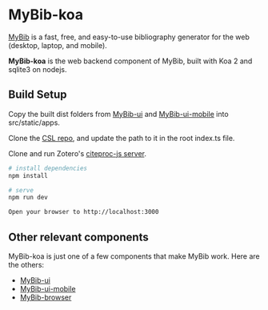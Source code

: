 # MyBib-koa

[MyBib](https://www.mybib.com) is a fast, free, and easy-to-use bibliography generator for the web (desktop, laptop, and mobile).

**MyBib-koa** is the web backend component of MyBib, built with Koa 2 and sqlite3 on nodejs.

## Build Setup

Copy the built dist folders from [MyBib-ui](https://github.com/mybibhq/mybib-ui) and [MyBib-ui-mobile](https://github.com/mybibhq/mybib-ui-mobile) into src/static/apps.

Clone the [CSL repo](https://github.com/citation-style-language/styles), and update the path to it in the root index.ts file. 

Clone and run Zotero's [citeproc-js server](https://github.com/zotero/citeproc-js-server).

``` bash
# install dependencies
npm install

# serve 
npm run dev

Open your browser to http://localhost:3000

```
## Other relevant components
MyBib-koa is just one of a few components that make MyBib work. Here are the others:
 - [MyBib-ui](https://github.com/mybibhq/mybib-ui)
 - [MyBib-ui-mobile](https://github.com/mybibhq/mybib-ui-mobile)
 - [MyBib-browser](https://github.com/mybibhq/mybib-browser)